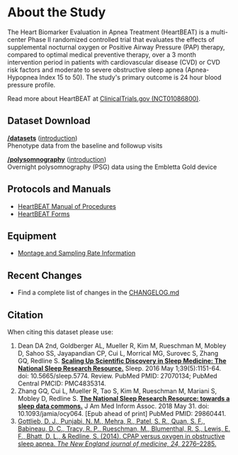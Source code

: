 # About the Study

The Heart Biomarker Evaluation in Apnea Treatment (HeartBEAT) is a multi-center Phase II randomized controlled trial that evaluates the effects of supplemental nocturnal oxygen or Positive Airway Pressure (PAP) therapy, compared to optimal medical preventive therapy, over a 3 month intervention period in patients with cardiovascular disease (CVD) or CVD risk factors and moderate to severe obstructive sleep apnea (Apnea-Hypopnea Index 15 to 50). The study's primary outcome is 24 hour blood pressure profile.

Read more about HeartBEAT at [ClinicalTrials.gov (NCT01086800)](http://clinicaltrials.gov/show/NCT01086800).

## Dataset Download

**[/datasets](:files_path:/datasets)** ([introduction](:pages_path:/dataset-introduction.md)) <br/> Phenotype data from the baseline and followup visits

**[/polysomnography](:files_path:/polysomnography)** ([introduction](:pages_path:/polysomnography-introduction.md))<br/> Overnight polysomnography (PSG) data using the Embletta Gold device

## Protocols and Manuals

- [HeartBEAT Manual of Procedures](:pages_path:/manuals/manuals-toc.md)
- [HeartBEAT Forms](:files_path:/forms)

## Equipment
- [Montage and Sampling Rate Information](:pages_path:/equipment/montage-and-sampling-rate-information.md)

## Recent Changes

- Find a complete list of changes in the [CHANGELOG.md](:pages_path:/CHANGELOG.md)

## Citation

When citing this dataset please use:

1. Dean DA 2nd, Goldberger AL, Mueller R, Kim M, Rueschman M, Mobley D, Sahoo SS, Jayapandian CP, Cui L, Morrical MG, Surovec S, Zhang GQ, Redline S. [**Scaling Up Scientific Discovery in Sleep Medicine: The National Sleep Research Resource.**](https://www.ncbi.nlm.nih.gov/pubmed/27070134) Sleep. 2016 May 1;39(5):1151-64. doi: 10.5665/sleep.5774. Review. PubMed PMID: 27070134; PubMed Central PMCID: PMC4835314.
2. Zhang GQ, Cui L, Mueller R, Tao S, Kim M, Rueschman M, Mariani S, Mobley D, Redline S. [**The National Sleep Research Resource: towards a sleep data commons.**](https://www.ncbi.nlm.nih.gov/pubmed/29860441) J Am Med Inform Assoc. 2018 May 31. doi: 10.1093/jamia/ocy064. [Epub ahead of print] PubMed PMID: 29860441.
3. [Gottlieb, D. J., Punjabi, N. M., Mehra, R., Patel, S. R., Quan, S. F., Babineau, D. C., Tracy, R. P., Rueschman, M., Blumenthal, R. S., Lewis, E. F., Bhatt, D. L., & Redline, S. (2014). CPAP versus oxygen in obstructive sleep apnea. *The New England journal of medicine, 24,* 2276–2285.](http://www.ncbi.nlm.nih.gov/pubmed/24918372)
